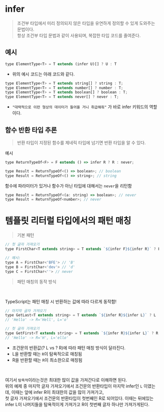 # infer

> 조건부 타입에서 미리 정의되지 않은 타입을 유연하게 정의할 수 있게 도와주는 문법이다.<br/>
> 항상 조건부 타입 문법과 같이 사용되며, 복잡한 타입 코드를 줄여준다.

## 예시

```js
type ElementType<T> = T extends (infer U)[] ? U : T
```

- 위의 예시 코드는 아래 코드와 같다.

```js
type ElementType<T> = T extends string[] ? string : T;
type ElementType<T> = T extends number[] ? number : T;
type ElementType<T> = T extends boolean[] ? boolean : T;
type ElementType<T> = T extends never[] ? never : T;
```

- `"대략적으로 이런 형상의 데이터가 들어올 거니 취급해줘"` 가 바로 infer 키워드의 역할이다.

## 함수 반환 타입 추론

> 반환 타입이 지정된 함수를 제네릭 타입에 넘기면 반환 타입을 알 수 있다.

예시

```js
type ReturnTypeOf<F> = F extends () => infer R ? R : never;

type Result = ReturnTypeOf<() => boolean>; // boolean
type Result = ReturnTypeOf<() => string>; // string

```

함수에 파라미터가 있거나 함수가 아닌 타입에 대해서는 `never`을 리턴함

```js
type Result = ReturnTypeOf<(a: string) => boolean>; // never
type Result = ReturnTypeOf<number>; // never
```

# 템플릿 리터럴 타입에서의 패턴 매칭

> 기본 패턴

```js
// 첫 글자 가져오기
type FirstChar<T extends string> = T extends `${infer F}${infer R}` ? F : never;

// 예시:
type A = FirstChar<'BFE'> // 'B'
type B = FirstChar<'dev'> // 'd'
type C = FirstChar<''> // never
```

> 패턴 매칭의 동작 방식
<br/>

TypeScript는 패턴 매칭 시 반환하는 값에 따라 다르게 동작함!


```js
// 마지막 글자 가져오기
type GetLast<T extends string> = T extends `${infer R}${infer L}` ? L : never;
// 'Hello' -> R='Hell', L='o'

// 첫 글자 가져오기
type GetFirst<T extends string> = T extends `${infer R}${infer L}` ? R : never;
// 'Hello' -> R='H', L='ello'

```

- 조건문의 반환값(? L vs ? R)에 따라 패턴 매칭 방식이 달라진다.
- L을 반환할 때는 `R`이 탐욕적으로 매칭됨
- R을 반환할 때는 `R`이 최소한으로 매칭됨

<br/>

여기서 `탐욕적`이라는것은 최대한 많이 값을 가져간다로 이해하면 된다.<br/>
위의 예제 중 마지막 글자 가져오기에서 조건문의 반환타입이 마지막 infer인 `L` 이였는데, 이때는 앞에 infer R이 최대한의 값을 많이 가져가고,<br/>
첫 글자 가져오기에서 조건문의 반환타입이 첫번째인 R로 되어있다. 이때는 뒤에있는 infer L이 나머지들을 탐욕적이게 가져가고 R이 첫번째 글자 하나만 가져가게된다.
